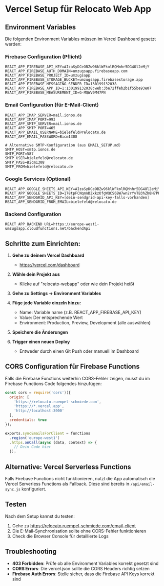 # Vercel Setup für Relocato Web App

## Environment Variables

Die folgenden Environment Variables müssen im Vercel Dashboard gesetzt werden:

### Firebase Configuration (Pflicht)
```
REACT_APP_FIREBASE_API_KEY=AIzaSyDCeOBZw96klWFkolRQMnhr5DG4Ol2eMjY
REACT_APP_FIREBASE_AUTH_DOMAIN=umzugsapp.firebaseapp.com
REACT_APP_FIREBASE_PROJECT_ID=umzugsapp
REACT_APP_FIREBASE_STORAGE_BUCKET=umzugsapp.firebasestorage.app
REACT_APP_FIREBASE_MESSAGING_SENDER_ID=130199132038
REACT_APP_FIREBASE_APP_ID=1:130199132038:web:3be72ffeb2b1f55be93e07
REACT_APP_FIREBASE_MEASUREMENT_ID=G-MQWV0M47PN
```

### Email Configuration (für E-Mail-Client)
```
REACT_APP_IMAP_SERVER=mail.ionos.de
REACT_APP_IMAP_PORT=993
REACT_APP_SMTP_SERVER=mail.ionos.de
REACT_APP_SMTP_PORT=465
REACT_APP_EMAIL_USERNAME=bielefeld@relocato.de
REACT_APP_EMAIL_PASSWORD=Bicm1308

# Alternative SMTP-Konfiguration (aus EMAIL_SETUP.md)
SMTP_HOST=smtp.ionos.de
SMTP_PORT=587
SMTP_USER=bielefeld@relocato.de
SMTP_PASS=Bicm1308
SMTP_FROM=bielefeld@relocato.de
```

### Google Services (Optional)
```
REACT_APP_GOOGLE_SHEETS_API_KEY=AIzaSyDCeOBZw96klWFkolRQMnhr5DG4Ol2eMjY
REACT_APP_GOOGLE_SHEETS_ID=178tpFCNqmnDZxkzOfgWQCS6BW7wn2rYyTB3hZh8H7PU
REACT_APP_SENDGRID_API_KEY=[dein-sendgrid-api-key-falls-vorhanden]
REACT_APP_SENDGRID_FROM_EMAIL=bielefeld@relocato.de
```

### Backend Configuration
```
REACT_APP_BACKEND_URL=https://europe-west1-umzugsapp.cloudfunctions.net/backendApi
```

## Schritte zum Einrichten:

1. **Gehe zu deinem Vercel Dashboard**
   - https://vercel.com/dashboard

2. **Wähle dein Projekt aus**
   - Klicke auf "relocato-webapp" oder wie dein Projekt heißt

3. **Gehe zu Settings → Environment Variables**

4. **Füge jede Variable einzeln hinzu:**
   - Name: Variable name (z.B. REACT_APP_FIREBASE_API_KEY)
   - Value: Der entsprechende Wert
   - Environment: Production, Preview, Development (alle auswählen)

5. **Speichere die Änderungen**

6. **Trigger einen neuen Deploy**
   - Entweder durch einen Git Push oder manuell im Dashboard

## CORS Configuration für Firebase Functions

Falls die Firebase Functions weiterhin CORS-Fehler zeigen, musst du im Firebase Functions Code folgendes hinzufügen:

```javascript
const cors = require('cors')({
  origin: [
    'https://relocato.ruempel-schmiede.com',
    'https://*.vercel.app',
    'http://localhost:3000'
  ],
  credentials: true
});

exports.syncEmailsForClient = functions
  .region('europe-west1')
  .https.onCall(async (data, context) => {
    // Dein Code hier
  });
```

## Alternative: Vercel Serverless Functions

Falls Firebase Functions nicht funktionieren, nutzt die App automatisch die Vercel Serverless Functions als Fallback. Diese sind bereits in `/api/email-sync.js` konfiguriert.

## Testen

Nach dem Setup kannst du testen:
1. Gehe zu https://relocato.ruempel-schmiede.com/email-client
2. Die E-Mail-Synchronisation sollte ohne CORS-Fehler funktionieren
3. Check die Browser Console für detaillierte Logs

## Troubleshooting

- **403 Forbidden**: Prüfe ob alle Environment Variables korrekt gesetzt sind
- **CORS Errors**: Die vercel.json sollte die CORS Headers richtig setzen
- **Firebase Auth Errors**: Stelle sicher, dass die Firebase API Keys korrekt sind